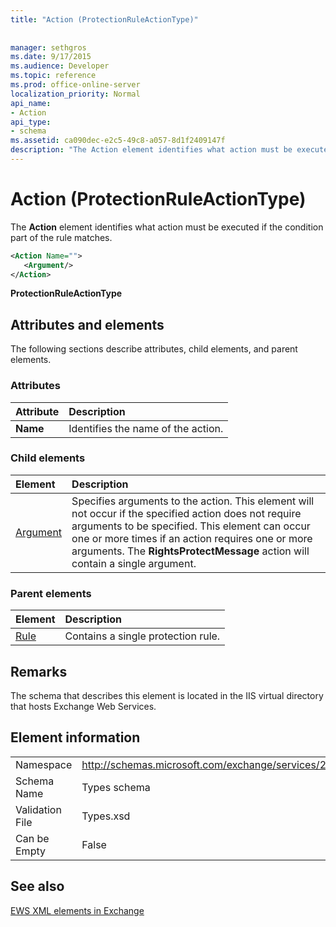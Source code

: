 ```yaml
---
title: "Action (ProtectionRuleActionType)"
 
 
manager: sethgros
ms.date: 9/17/2015
ms.audience: Developer
ms.topic: reference
ms.prod: office-online-server
localization_priority: Normal
api_name:
- Action
api_type:
- schema
ms.assetid: ca090dec-e2c5-49c8-a057-8d1f2409147f
description: "The Action element identifies what action must be executed if the condition part of the rule matches."
---
```


# Action (ProtectionRuleActionType)

The **Action** element identifies what action must be executed if the condition part of the rule matches. 
  
```xml
<Action Name="">
   <Argument/>
</Action>

```

 **ProtectionRuleActionType**
## Attributes and elements

The following sections describe attributes, child elements, and parent elements.
  
### Attributes

|**Attribute**|**Description**|
|:-----|:-----|
|**Name** <br/> |Identifies the name of the action.  <br/> |
   
### Child elements

|**Element**|**Description**|
|:-----|:-----|
|[Argument](argument.md) <br/> |Specifies arguments to the action. This element will not occur if the specified action does not require arguments to be specified. This element can occur one or more times if an action requires one or more arguments. The **RightsProtectMessage** action will contain a single argument.  <br/> |
   
### Parent elements

|**Element**|**Description**|
|:-----|:-----|
|[Rule](rule.md) <br/> |Contains a single protection rule.  <br/> |
   
## Remarks

The schema that describes this element is located in the IIS virtual directory that hosts Exchange Web Services.
  
## Element information

|||
|:-----|:-----|
|Namespace  <br/> |http://schemas.microsoft.com/exchange/services/2006/types  <br/> |
|Schema Name  <br/> |Types schema  <br/> |
|Validation File  <br/> |Types.xsd  <br/> |
|Can be Empty  <br/> |False  <br/> |
   
## See also



[EWS XML elements in Exchange](ews-xml-elements-in-exchange.md)

